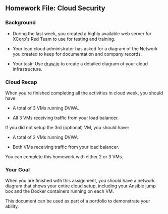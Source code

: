 ## Homework File: Cloud Security

### Background

- During the last week, you created a highly available web server for XCorp's Red Team to use for testing and training.

- Your lead cloud administrator has asked for a diagram of the Network you created to keep for documentation and company records.

- Your task: Use [draw.io](https://app.diagrams.net/) to create a detailed diagram of your cloud infrastructure.

### Cloud Recap

When you're finished completing all the activities in cloud week, you should have:

- A total of 3 VMs running DVWA.

- All 3 VMs receiving traffic from your load balancer.

If you did not setup the 3rd (optional) VM, you should have:

- A total of 2 VMs running DVWA

- Both VMs receiving traffic from your load balancer.

You can complete this homework with either 2 or 3 VMs.

### Your Goal

When you are finished with this assignment, you should have a network diagram that shows your entire cloud setup, including your Ansible jump box and the Docker containers running on each VM.

This document can be used as part of a portfolio to demonstrate your ability.

